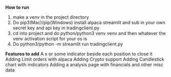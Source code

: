 **How to run**
1. make a venv in the project directory
2. Do pip3(Mac)/pip(Windows) install alpaca streamlit and sub in your own secret key and api key in tradingclient.py
3. cd into project and do python/python3 venv venv and then whatever the venv activation script for your os is
4. Do python3/python -m streamlit run tradingclient.py

**Features to add**
A x or some indicator beside each position to close it
Adding Limit orders with alpaca
Adding Crypto support
Adding Candlestick chart with indicators
Adding a analysis page with financials and other misc data
